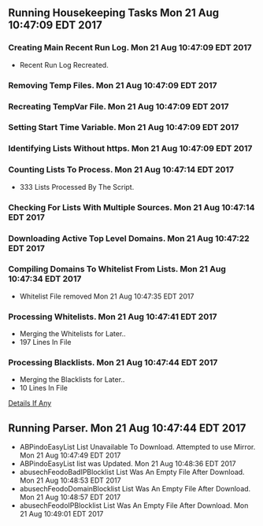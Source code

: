 ## Running Housekeeping Tasks Mon 21 Aug 10:47:09 EDT 2017
### Creating Main Recent Run Log. Mon 21 Aug 10:47:09 EDT 2017
* Recent Run Log Recreated.

### Removing Temp Files. Mon 21 Aug 10:47:09 EDT 2017

### Recreating TempVar File. Mon 21 Aug 10:47:09 EDT 2017

### Setting Start Time Variable. Mon 21 Aug 10:47:09 EDT 2017

### Identifying Lists Without https. Mon 21 Aug 10:47:09 EDT 2017

### Counting Lists To Process. Mon 21 Aug 10:47:14 EDT 2017
* 333 Lists Processed By The Script. 

### Checking For Lists With Multiple Sources. Mon 21 Aug 10:47:14 EDT 2017

### Downloading Active Top Level Domains. Mon 21 Aug 10:47:22 EDT 2017

### Compiling Domains To Whitelist From Lists. Mon 21 Aug 10:47:34 EDT 2017
* Whitelist File removed Mon 21 Aug 10:47:35 EDT 2017

### Processing Whitelists. Mon 21 Aug 10:47:41 EDT 2017
* Merging the Whitelists for Later..
* 197 Lines In File


### Processing Blacklists. Mon 21 Aug 10:47:44 EDT 2017
* Merging the Blacklists for Later..
* 10 Lines In File


[Details If Any](https://raw.githubusercontent.com/deathbybandaid/piholeparser/master/RecentRunLogs/-Running-Housekeeping-Tasks.txt)

## Running Parser. Mon 21 Aug 10:47:44 EDT 2017
* ABPindoEasyList List Unavailable To Download. Attempted to use Mirror. Mon 21 Aug 10:47:49 EDT 2017
* ABPindoEasyList list was Updated. Mon 21 Aug 10:48:36 EDT 2017
* abusechFeodoBadIPBlocklist List Was An Empty File After Download. Mon 21 Aug 10:48:53 EDT 2017
* abusechFeodoDomainBlocklist List Was An Empty File After Download. Mon 21 Aug 10:48:57 EDT 2017
* abusechFeodoIPBlocklist List Was An Empty File After Download. Mon 21 Aug 10:49:01 EDT 2017
